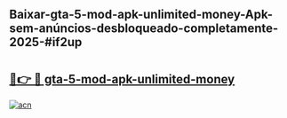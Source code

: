 ## Baixar-gta-5-mod-apk-unlimited-money-Apk-sem-anúncios-desbloqueado-completamente-2025-#if2up

# <h2><a href="https://ainizakaria.my?title=gta-5-mod-apk-unlimited-money&ref=22M">🔗👉 🔴 gta-5-mod-apk-unlimited-money</a></h2>

[![acn](https://github.com/user-attachments/assets/0f9c940e-d8b0-45ae-aac7-cd30a18b3e1c)](https://ainizakaria.my?title=gta-5-mod-apk-unlimited-money&ref=22M)

